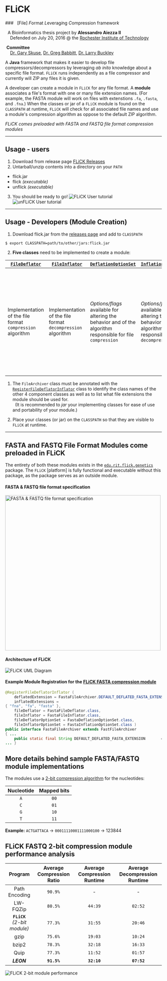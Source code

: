 # FLiCK
###&nbsp;&nbsp; [File] <i>F</i>ormat <i>L</i>everag<i>i</i>ng <i>C</i>ompression framewor<i>k</i>

&nbsp;&nbsp;A Bioinformatics thesis project by **Alessandro Aiezza II**<br/>
&nbsp;&nbsp;&nbsp;&nbsp;Defended on July 20, 2016 @ the [Rochester Institute of Technology](https://www.rit.edu/cos/bioinformatics/about.html)

&nbsp;**Committee**<br/>
&nbsp;&nbsp;&nbsp;&nbsp;[Dr. Gary Skuse](https://www.rit.edu/science/people/gary-skuse), [Dr. Greg Babbitt](https://www.rit.edu/science/people/gregory-babbitt), [Dr. Larry Buckley](https://www.rit.edu/science/people/larry-buckley)

A **Java** framework that makes it easier to develop file compressors/decompressors by leveraging _ab inito_ knowledge about a specific file format. `FLiCK` runs independently as a file compressor and currently will ZIP any files it is given.

A developer can create a module in `FLiCK` for any file format. A **module** associates a file's format with one or many file extension names. (For example, the FASTA module will work on files with extenstions `.fa`, `.fasta`, and `.fna`.) When the classes or jar of a  `FLiCK` module is found on the `CLASSPATH` at runtime, `FLiCK` will check for all associated file names and use a module's compression algorithm as oppose to the default ZIP algorithm.

_FLiCK comes preloaded with FASTA and FASTQ file format compression modules_

------------------------------------------------------------

## Usage - users
1. Download from release page [FLiCK Releases](https://github.com/aaiezza/FLiCK/releases)
2. Untarball/unzip contents into a directory on your `PATH`
  - flick.jar
  - flick _(executable)_
  - unflick _(executable)_
3. You should be ready to go!
  ![FLiCK User tutorial][flick-tutorial]
  ![unFLiCK User tutorial][unflick-tutorial]

------------------------------------------------------------

## Usage - Developers (Module Creation)
1. Download flick.jar from the [releases page](https://github.com/aaiezza/FLiCK/releases) and add to `CLASSPATH`

  ```bash
  $ export CLASSPATH=path/to/other/jars:flick.jar
  ```
2. **Five classes** need to be implemented to create a module:

  [`FileDeflator`](https://github.com/aaiezza/FLiCK/blob/master/src/edu/rit/flick/FileDeflator.java) | [`FileInflator`](https://github.com/aaiezza/FLiCK/blob/master/src/edu/rit/flick/FileInflator.java) | [`DeflationOptionSet`](https://github.com/aaiezza/FLiCK/blob/master/src/edu/rit/flick/config/DeflationOptionSet.java) | [`InflationOptionSet`](https://github.com/aaiezza/FLiCK/blob/master/src/edu/rit/flick/config/InflationOptionSet.java) | [`FileArchiver`](https://github.com/aaiezza/FLiCK/blob/master/src/edu/rit/flick/FileArchiver.java)
  --- | --- | --- | --- | ---
  Implementation of the file format `compression` algorithm | Implementation of the file format `decompression` algorithm | _Options/flags_ available for altering the behavior and of the algorithm responsible for file `compression` | _Options/flags_ available for altering the behavior and of the algorithm responsible for file `decompression` | **(1)** Holds aspects that are important to both the `deflator` and `inflator`. **(2)** Connects other 4 classes together. **(3)** Declares file extensions the module is appropriate for.
  1. The `FileArchiver` class must be annotated with the [`RegisterFileDeflatorInflator`](https://github.com/aaiezza/FLiCK/blob/master/src/edu/rit/flick/RegisterFileDeflatorInflator.java "The Module Declaration Annotation") class to identify the class names of the other 4 component classes as well as to list what file extensions the module should be used for.<br/>
    &nbsp;&nbsp;(It is recommended to _jar_ your implementing classes for ease of use and portability of your module.)

3. Place your classes (or jar) on the `CLASSPATH` so that they are visible to `FLiCK` at runtime.

------------------------------------------------------------

## FASTA and FASTQ File Format Modules come preloaded in FLiCK

The entirety of both these modules exists in the [`edu.rit.flick.genetics`](https://github.com/aaiezza/FLiCK/tree/master/src/edu/rit/flick/genetics) package. The `FLiCK` [platform] is fully functional and executable without this package, as the package serves as an outside module.

#### FASTA & FASTQ file format specification
<img src="https://lh3.googleusercontent.com/Rjf8HVYGSkRtAGO9WJh4WMewxXlKnWQGjr7CMbMkQUg2rut9atq51Mt4sQpSIQ0csk7eoz4QKB_C_XbzxVg-0cDyEepmRa_-DRHfmrojiLcE7hIPSEnB5edfXP0lMoNBJTUdIE_V5Xy5LVlOqzJ2YQ2nRmx4cTHkTQtFyy-I3xDTcE88AUVlUWqc_bCD-pcKLMGNw1v7Rkqg6hbHe0pL6BM_V54s3vIlh_S5m8N7IgkpTQyFCHsS4lqhRUhBIAQiE9g2kROpYRfL3J4m2KGX9JBOTcU3t4AoXGPY-e15fq0G5mP3cU9Z4hp12Z0EZPed0Q5A2-jQVYa7jYfaJO-PAN8CGgfLk9BSCkKYMkDj7sUALnnNFcUG-zyiBKL8OZbUA49SUtQN7YMbpw_CrEP66tZ1_bdzaV1mokudoghnhqVt_iij607Mp1fIWYaD9_UF-rGJU2c40v280W2FAPkdGu4l8jkHRdTQs6sd_woXNnFzkfzHRcn3qVDFrVXOm9-QmmjoLCZKB7sSfIM9_x4LGvvPd1WxZqohhshmfqj-Ab1hIId0IShTE6hjs4OALEWFPWxPKfjizMMj1y9IaAvgPtfuC2kfDQQ=w1025-h402-no" alt="FASTA & FASTQ file format specification" width="500">

#### Architecture of FLiCK
![FLiCK UML Diagram][flick-uml]

#### Example Module Registration for the [FLiCK FASTA compression module][fasta-module-registration]
```java
@RegisterFileDeflatorInflator (
    deflatedExtension = FastaFileArchiver.DEFAULT_DEFLATED_FASTA_EXTENSION,
    inflatedExtensions =
{ "fna", "fa", "fasta" },
    fileDeflator = FastaFileDeflator.class,
    fileInflator = FastaFileInflator.class,
    fileDeflatorOptionSet = FastaDeflationOptionSet.class,
    fileInflatorOptionSet = FastaInflationOptionSet.class )
public interface FastaFileArchiver extends FastFileArchiver
{ ...
    public static final String DEFAULT_DEFLATED_FASTA_EXTENSION       = ".flickfa";
... }
```

## More details behind sample FASTA/FASTQ module implementations
The modules use a [2-bit compression algorithm](https://github.com/aaiezza/FLiCK/blob/kmer-compression/src/edu/rit/flick/genetics/TwoBitNucleotideConverter.java#L16-L17) for the nucleotides:

  Nucleotide | Mapped bits
  :---: | :---:
  `A` | `00`
  `C` | `01`
  `G` | `10`
  `T` | `11`

**Example:** `ACTGATTACA` → `00011110001111000100` → 123844

## FLiCK FASTQ 2-bit compression module performance analysis

Program | Average Compression Ratio | Average Compression Runtime | Average Decompression Runtime
:---: | :---: | :---: | :---:
Path Encoding | `90.9%` | - | -
LW-FQZip | `80.5%` | `44:39` | `02:52`
**`FLiCK`**<br/>_(2-bit module)_ | `77.3%` | `31:55` | `20:46`
gzip | `75.6%` | `19:03` | `10:24`
bzip2 | `78.3%` | `32:18` | `16:33`
Quip | `77.3%` | `11:52` | `01:57`
**_LEON_** | **`91.5%`** | **`32:10`** | **`07:52`**

![FLiCK 2-bit module performance][flick-2bit-performance]

[flick-uml]: https://lh3.googleusercontent.com/R1PqbwUP5uzCUbkMQ77T5OkxiJu1S5W3UVTwPi_LwC9GPe41eJQuB0YD5uuc4Gb6QGuo3i9u1JwcJ6pk1lZAHey5rhaOm1udToJXxOh6oph82hPWND6oM6don_HKUryLlva8px3LnUpjvRK6Mjp0e4wnWDZp2LYYWEa2zFlyNDLoWJXs6na3aFU3AoaKOhgExpOitEhBscmucDypM-uJhrrKep1D4ZCW1dNgrC6l0_mJqD3KmX47pgeWV0X-B4Zftj2BAIPpVZeWkCIkv2OgXe9ouja5Wafycj7Qf8akC6YLPpMGwIHQk8FODiOkvJCaTsaUsvJeSNNIdS-rgLJqLnyBw74anpwoDcEztc_4EaeJdUxOYvkWxJjW1-YI5HDRjn0GZo7RyulkaOaKUkxAcNY3o2wS7EvmaswyMc0Dr8BsDSMOlc7u5xuNh_AfL6yHFC2cGAiyHFaV7a8Jc2El5EWjxPgyp4Pn8ffEHRfpOsYrmdS1xWMn00TF6Oi9Ad2CFBkm4sj9_xsqmdrVk93ZhrC-dPailBj9Y7Y_WDiiI1xQwNBfG5mplbWUDENOj4FAknoMyeHej8pKdU_RFeOGLetl55G1s2A=w1079-h689-no
[fast-format]: https://lh3.googleusercontent.com/9fg508l_XFxpRwmSpZP_V_yP8bL8pCaRJSiETPHxQTo82ilZk1yLRaFLkL4XFegKuE6pULc1OPNc87Mvd4eBXknaAwQkkIwu0o6Fc7T5vEVRkjZN7IubJon1WVTW0DDiHNsAXMZWXpyr2MpQLkwWrlfqJ8CLks0eUQgvBI4xr5c7OvDKs45G8mUX_AAZOdFAGaXm33n_JbxYD6sgV_ucctntUq3MWnonEzmqulBFvjgL9NYgwShODsLmyPYMhijg5r05Ri-WfBN7j70HVZlUF9ku_9JYHPN56whJp-PzqbLV7zCdvSBib8Go95vH0jEZPnfWRPxXUQZ6gY0eIajN5cAvHjfGzufjF8xe9L73hvjYyQb1_BGIBw8Gh5SsfExApqUnUZVybwiSIjeK9HUfHzn8AMZI4x7BPuNFYsAT3OWTsvfsTHcHEVQxDJzj_FAMK2ABT0tbjty87VNBc13tkeUaqdBfY-qYGUxof6IUjNEibmvHnlv6zDKG8idn5pRGgva6Kv230PecdtAopKn6pJJLbLUW9WKJnGVVAuFSlrS1LtuI6KaALBtF30uzB1WMpDyvBlX6MMA0Rjywe-7vnwW2CITdMVg=w1025-h402-no
[fasta-module-registration]: https://github.com/aaiezza/FLiCK/blob/master/src/edu/rit/flick/genetics/FastaFileArchiver.java#L19-L27
[flick-tutorial]: https://lh3.googleusercontent.com/DYWfbBpoBdo4vWGTj4qHhph4YHesEiuP5rcI4-fCTJn5WVI8zMBmq83E4FRHOjg8JdEsY0Pq18I-GEDQM08mVEHykrl2w9G6Xts88aPXP7w6El5zRzxaxnkg55eWoS-QfaaMKL5gFMvFvuCg7r_6i0SozDAel9y5Sup-tgbG-kS9RLCWLVmoV3OwN6yye8ugI8ELd-FnPTKRNoKBDqFZk8OkY7h-nhlzvSM1jLohgO5S-DWRNSNEuPFjdPlSoXLtsGj-zkroLuLyVfDxGKO7vl3lFHzWI0-vU0NX2qqb4PsOipH9HZsEhZPZBWn3hIZoRw1otYhIkMneXSxZcVi7ZNz_0kX-BNoUjq9xM2HrDmtgQRiwBObGTHe-GvEsk3zZP9FwnhdDgzvUOTQsCRrfUFaCgKqmAZprWxkCVbrBlMRctJ7m-XFIH32U-JD3KMUV-smILac78KpcvMEseSKQgh7TZTr6CXwvaEtgWsX7jF8elr_-mMmgDDSBHAUmyjJrQFa6Qxz0X4bZPrClLsTs6tzSTP1MFvpPtQQnjUNt-jPiuH57WUL2e6MYJmGrL5X2MGe37Md-DXsp28ktCVqfoiIhpbxDKnU=w720-h464-no
[unflick-tutorial]: https://lh3.googleusercontent.com/IRxD682d0eC64LZvlQ7lZE_Q_Z1J6zRKIPBF0ikBs6q5hN1_kVLuQf6E2OBjmyZFukruSfMzOeRE1EZodhRksRgrwshoKyKTqSuCfJb1-YNw5gMOpuICB5MasFLhcon2je-IanKbm33n-9O_wiRWbgwZDaBdFRi2d41upJ70_GVsh0ypez3CiY4UssNAhl6yUQddxGmd3HdtH3K_NlZE0qW71NReuujxONUbWuIReJrURl3ThDIaFc9HpEoi0JRhNv7FbsEni8u14JYw4D3OyVXQgukTt_iJqv8iEkDJyGAOqURkc39Si8b4G-d1LT9Td-NlGAuBV3hE7XkzCBTP6R8VkiA3EJacB7TNNyy7rm5rfV-9OClnja_4caa6Eruq4t_hdVAyydPRWGDyKdKRUzhwjTuYdLpZ9uXzdKNi_aqEiYlain6gPTIfdRE4U6w2tnXN5AGeb10w3Bhvc-RTRimSOq-OPcrS-mZn9KYLa1pgwz9x3vakYr7qgnMicqcacRLz8ZurIGSMKxaekMUB7_6Z2ZXLGusEZSkICelzBoYaWBgMFy8OtfjeJsWA8W5cHiFcXLNzbXtQEfsMM3S9P2WCjSAW3nU=w720-h464-no
[flick-2bit-performance]: https://lh3.googleusercontent.com/Z_trLpxU_o9zCpSwmI10N3MSoYAiM5NipRXQEwXcUt8KdL6cQix5310ParUbD0lxZ66WtNX5HTp89mmcFQ-LGRTchkqAsH9wK7-8cYqt_VovvcziqiDJGgh-2JWTQ_CQ4KEu5vyYL0tfNO4e0f7TAO9cyMACbGwsQh6OSkPjEEQVM_KSLb_Rqs5uZJALhb4iiWG0JSsWlgzoOC4t7KQJtYN5pWkF-Uf5tcFSACPE9fQCO22lKULe2C173CPi7mY-P0M_TCiVaRRUQYD0QyFsxmi2bg_XRk4vmr3b1YhPgM2POMgUt3a769PtBXbMJA5b1gVoXttkcoVYMkPLbH2vJdRK0vsC8XcY8Nx_46kWDzyqQdEueXeYVZN4os6oQg6dQ-wsjEhEJKvr7gZlN8UJfV-qtqP3nCMmFZJZ7DV913xcQroc1zHA4wjMnNJj-RiFAayeBRl-8mA8KfXJYo_yE-u6OtlKMSC3ktS_0e32zYbqTyhPY3fv-OIx1dlXfgJVDPcb1rE38kLvCIPHFYCSGNTvabP6dM0Kq-8jFiB0ReZjoRP5OwNfdZlPnHi_nt05pF9pfvvau6wmxg7gDE0jj4BVuBNBaKk=w872-h516-no
